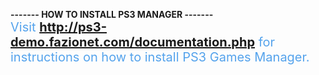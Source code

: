 <b>------- HOW TO INSTALL PS3 MANAGER -------</b><br>
<span style="font-size: 20px; color: #55A3EC">Visit <b>http://ps3-demo.fazionet.com/documentation.php</b> for instructions on how to install PS3 Games Manager.</span>

